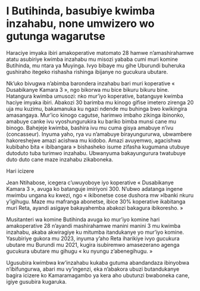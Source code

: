 # I Butihinda, basubiye kwimba inzahabu, none umwizero wo gutunga wagarutse

Haraciye imyaka ibiri amakoperative matomato 28 hamwe n’amashirahamwe atatu asubiriye kwimba inzahabu mu misozi yababa cumi muri komine Butihinda, mu ntara ya Muyinga. Ivyo bibaye mu gihe Uburundi buheruka gushiraho itegeko rishasha rishinga ibijanye no gucukura ubutare.

Nk’uko bivugwa n’abimba barondera inzahabu bari muri koperative « Dusabikanye Kamara 3 », ngo bikorwa mu bice bikuru bikuru bine.
Hatangura kwimba umusozi: nko mur’iyo koperative, batanguye kwimba haciye imyaka ibiri. Abakozi 30 barimba mu kinogo gifise imetero zirenga 20 uja mu kuzimu, bakamanuka ku ngazi ndende mu buhinga bwo kwikingira amasangaya.
Mur’ico kinogo cagutse, harimwo imbaho zikinga ibinonko, amabuye canke ivu vyoshungurukira ku bariko bimba munsi cane mu binogo.
Bahejeje kwimba, bashira ivu mu cuma gisya amabuye n’ivu (concasseur).
Inyuma yaho, rya vu n’amabuye birayungururwa, ubwambere hakoreshejwe amazi acishwa mu kidobo. Amazi avuyemwo, agacishwa kubibaho bita « ibibangara » bishasheko isume zifasha kugumana utubuye dutoduto tuba turimwo inzahabu.
Ubwanyuma bakayungurura twatubuye duto duto cane maze inzahabu zikaboneka.

Hari icizere

Jean Ntihabose, icegera c’uwuyoboye iyo koperative « Dusabikanye Kamara 3 », avuga ko batanguje imiriyoni 300. N’ubwo adatanga ingene mwimbu ungana ku kwezi, ngo « ikibonetse cose dushora mw »Ibanki nkuru y’igihugu. Maze mu mafranga abonetse, ibice 30% koperative ikabitanga muri Reta, ayandi asigaye bakayahemba abakozi bakagura ibikoresho. »

Musitanteri wa komine Butihinda avuga ko mur’iyo komine hari amakoperative 28 n’ayandi mashirahamwe manini manini 3 mu kwimba inzahabu, akaba akwiragiye ku mitumba itandukanye yo mur’iyo komine. Yasubiriye gukora mu 2023, inyuma y’aho Reta iharikiye ivyo gucukura ubutare mu Burundi mu 2021, kugira isubiremwo amasezerano agenga gucukura ubutare mu gihugu « ku nyungu z’abenegihugu. »

Ugusubira kwimbwa kw’inzahabu kukaba gutuma abandandaza ibinyobwa n’ibifungurwa, abari mu vy’ingenzi, eka n’abakora ubuzi butandukanye bagira icizere ko Kamaramagambo ya kera aho ubutunzi bwaboneka cane, igiye gusubira kugaruka.